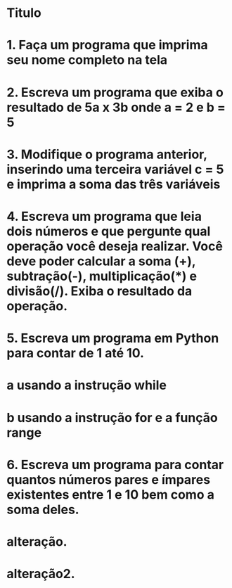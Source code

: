 # Titulo


# 1. Faça um programa que imprima seu nome completo na tela
# 2. Escreva um programa que exiba o resultado de 5a x 3b onde a = 2 e b = 5
# 3. Modifique o programa anterior, inserindo uma terceira variável c = 5 e imprima a soma das três variáveis
# 4. Escreva um programa que leia dois números e que pergunte qual operação você deseja realizar. Você deve poder calcular a soma (+), subtração(-), multiplicação(*) e divisão(/). Exiba o resultado da operação.
# 5. Escreva um programa em Python para contar de 1 até 10.
# a usando a instrução while
# b usando a instrução for e a função range
# 6. Escreva um programa para contar quantos números pares e ímpares existentes entre 1 e 10 bem como a soma deles.
# alteração.
# alteração2.

